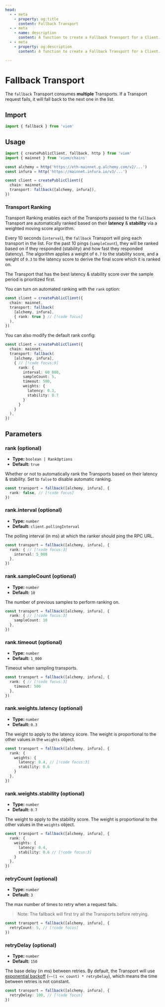 ```yaml
---
head:
  - - meta
    - property: og:title
      content: Fallback Transport
  - - meta
    - name: description
      content: A function to create a Fallback Transport for a Client.
  - - meta
    - property: og:description
      content: A function to create a Fallback Transport for a Client.

---
```


# Fallback Transport

The `fallback` Transport consumes **multiple** Transports. If a Transport request fails, it will fall back to the next one in the list.

## Import

```ts
import { fallback } from 'viem'
```

## Usage

```ts {4-5,9}
import { createPublicClient, fallback, http } from 'viem'
import { mainnet } from 'viem/chains'

const alchemy = http('https://eth-mainnet.g.alchemy.com/v2/...')
const infura = http('https://mainnet.infura.io/v3/...')

const client = createPublicClient({
  chain: mainnet,
  transport: fallback([alchemy, infura]),
})
```

### Transport Ranking

Transport Ranking enables each of the Transports passed to the `fallback` Transport are automatically ranked based on their **latency** & **stability** via a weighted moving score algorithm. 

Every 10 seconds (`interval`), the `fallback` Transport will ping each transport in the list. For the past 10 pings (`sampleCount`), they will be ranked based on if they responded (stability) and how fast they responded (latency). The algorithm applies a weight of `0.7` to the stability score, and a weight of `0.3` to the latency score to derive the final score which it is ranked on. 

The Transport that has the best latency & stability score over the sample period is prioritized first. 

You can turn on automated ranking with the `rank` option:

```ts
const client = createPublicClient({
  chain: mainnet,
  transport: fallback(
    [alchemy, infura],
    { rank: true } // [!code focus]
  ),
})
```

You can also modify the default rank config:

```ts
const client = createPublicClient({
  chain: mainnet,
  transport: fallback(
    [alchemy, infura],
    { // [!code focus:9]
      rank: {
        interval: 60_000,
        sampleCount: 5,
        timeout: 500,
        weights: {
          latency: 0.3,
          stability: 0.7
        }
      }
    }
  ),
})
```

## Parameters

### rank (optional)

- **Type:** `boolean | RankOptions`
- **Default:** `true`

Whether or not to automatically rank the Transports based on their latency & stability. Set to `false` to disable automatic ranking.

```ts
const transport = fallback([alchemy, infura], {
  rank: false, // [!code focus]
})
```

### rank.interval (optional)

- **Type:** `number`
- **Default:** `client.pollingInterval`

The polling interval (in ms) at which the ranker should ping the RPC URL.

```ts
const transport = fallback([alchemy, infura], {
  rank: { // [!code focus:3]
    interval: 5_000
  },
})
```

### rank.sampleCount (optional)

- **Type:** `number`
- **Default:** `10`

The number of previous samples to perform ranking on.

```ts
const transport = fallback([alchemy, infura], {
  rank: { // [!code focus:3]
    sampleCount: 10
  },
})
```

### rank.timeout (optional)

- **Type:** `number`
- **Default:** `1_000`

Timeout when sampling transports.

```ts
const transport = fallback([alchemy, infura], {
  rank: { // [!code focus:3]
    timeout: 500
  },
})
```

### rank.weights.latency (optional)

- **Type:** `number`
- **Default:** `0.3`

The weight to apply to the latency score. The weight is proportional to the other values in the `weights` object.

```ts
const transport = fallback([alchemy, infura], {
  rank: {
    weights: {
      latency: 0.4, // [!code focus:3]
      stability: 0.6
    }
  },
})
```

### rank.weights.stability (optional)

- **Type:** `number`
- **Default:** `0.7`

The weight to apply to the stability score. The weight is proportional to the other values in the `weights` object.

```ts
const transport = fallback([alchemy, infura], {
  rank: {
    weights: {
      latency: 0.4,
      stability: 0.6 // [!code focus:3]
    }
  },
})
```

### retryCount (optional)

- **Type:** `number`
- **Default:** `3`

The max number of times to retry when a request fails. 

> Note: The fallback will first try all the Transports before retrying.

```ts
const transport = fallback([alchemy, infura], {
  retryCount: 5, // [!code focus]
})
```

### retryDelay (optional)

- **Type:** `number`
- **Default:** `150`

The base delay (in ms) between retries. By default, the Transport will use [exponential backoff](https://en.wikipedia.org/wiki/Exponential_backoff) (`~~(1 << count) * retryDelay`), which means the time between retries is not constant.

```ts
const transport = fallback([alchemy, infura], {
  retryDelay: 100, // [!code focus]
})
```

